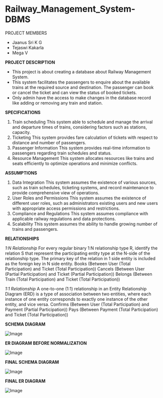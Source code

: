 # Railway_Management_System-DBMS

PROJECT MEMBERS
* Jaanus Sri K G
* Tejaswi Kakarla
* Mega V

**PROJECT DESCRIPTION**
* This project is about creating a database about Railway Management System.
* This system facilitates the passengers to enquire about the available trains at the required source and destination. The passenger can book or cancel the ticket and can view the status of booked tickets.
* Only admin have the access to make changes in the database record like adding or removing any train and station.

**SPECIFICATIONS**
1. Train scheduling
	This system able to schedule and manage the arrival and departure times of trains, considering factors such as stations, capacity.
2. Ticketing
	This system provides fare calculation of tickets with respect to distance and number of passengers.
3. Passenger Information
	This system provides real-time information to passengers regarding train schedules and status.
4. Resource Management
	This system allocates resources like trains and seats efficiently to optimize operations and minimize conflicts.

**ASSUMPTIONS**
1. Data Integration 
	This system assumes the existence of various sources, such as train schedules, ticketing systems, and 
record maintenance to provide comprehensive view of operations.
2. User Roles and Permissions 
	This system assumes the existence of different user roles, such as administrators existing users and      new users with appropriate access permissions and restrictions.
3. Compliance and Regulations
	This system assumes compliance with applicable railway regulations and data protections.
4. Scalability 
	This system assumes the ability to handle growing number of trains and passengers.


**RELATIONSHIPS**

_1:N Relationship_
	For every regular binary 1:N relationship type R, identify the relation S that represent the participating entity type at the N-side of the relationship type. The primary key of the relation in 1 side entity is included as the foreign key in N side entity.
Books (Between User (Total Participation) and Ticket (Total Participation))
Cancels (Between User (Partial Participation) and Ticket (Partial Participation))
Belongs (Between Train (Total Participation) and Ticket (Total Participation))

_1:1 Relationship_
	A one-to-one (1:1) relationship in an Entity Relationship Diagram (ERD) is a type of association between two entities, where each instance of one entity corresponds to exactly one instance of the other entity, and vice versa.
Confirms (Between User (Total Participation) and Payment (Partial Participation))
Pays (Between Payment (Total Participation) and Ticket (Total Participation))

**SCHEMA DIAGRAM**

![Image](https://user-images.githubusercontent.com/95457059/261684313-4748512f-3630-47af-b600-609fb96f73e7.png)

**ER DIAGRAM BEFORE NORMALIZATION**

![Image](https://user-images.githubusercontent.com/95457059/261685277-26d54f8a-8f37-4b8a-a0c4-52a92cb5fa61.png)

**FINAL SCHEMA DIAGRAM**

![Image](https://user-images.githubusercontent.com/95457059/261686274-07265222-0740-45a6-9248-0a674c233486.png)

**FINAL ER DIAGRAM**

![Image](https://user-images.githubusercontent.com/95457059/261686413-32152efc-2049-4212-bd4e-b5bb21e28f01.png)

